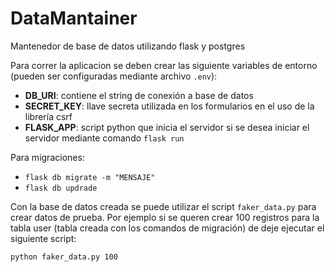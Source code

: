 # DataMantainer
Mantenedor de base de datos utilizando flask y postgres

Para correr la aplicacion se deben crear las siguiente variables de entorno (pueden ser configuradas mediante archivo `.env`):

 - **DB_URI**: contiene el string de conexión a base de datos
 - **SECRET_KEY**: llave secreta utilizada en los formularios en el uso de la librería csrf
 - **FLASK_APP**: script python que inicia el servidor si se desea iniciar el servidor mediante comando `flask run`

Para migraciones:

 - `flask db migrate -m "MENSAJE"`
 - `flask db updrade`

Con la base de datos creada se puede utilizar el script `faker_data.py` para crear datos de prueba. Por ejemplo si se queren crear 100 registros para la tabla user (tabla creada con los comandos de migración) de deje ejecutar el siguiente script:

`python faker_data.py 100`